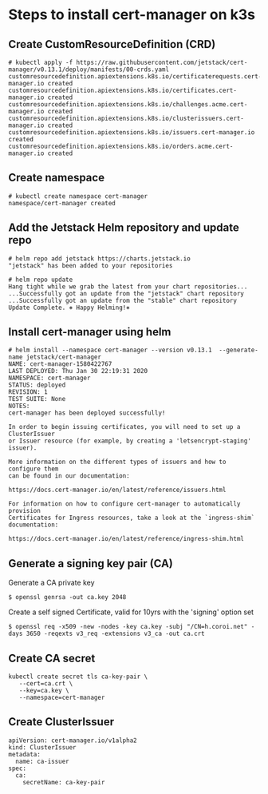 # Steps to install cert-manager on k3s

## Create CustomResourceDefinition (CRD)

```
# kubectl apply -f https://raw.githubusercontent.com/jetstack/cert-manager/v0.13.1/deploy/manifests/00-crds.yaml
customresourcedefinition.apiextensions.k8s.io/certificaterequests.cert-manager.io created
customresourcedefinition.apiextensions.k8s.io/certificates.cert-manager.io created
customresourcedefinition.apiextensions.k8s.io/challenges.acme.cert-manager.io created
customresourcedefinition.apiextensions.k8s.io/clusterissuers.cert-manager.io created
customresourcedefinition.apiextensions.k8s.io/issuers.cert-manager.io created
customresourcedefinition.apiextensions.k8s.io/orders.acme.cert-manager.io created
```

## Create namespace

```
# kubectl create namespace cert-manager
namespace/cert-manager created
```

## Add the Jetstack Helm repository and update repo

```
# helm repo add jetstack https://charts.jetstack.io
"jetstack" has been added to your repositories

# helm repo update
Hang tight while we grab the latest from your chart repositories...
...Successfully got an update from the "jetstack" chart repository
...Successfully got an update from the "stable" chart repository
Update Complete. ⎈ Happy Helming!⎈
```

## Install cert-manager using helm

```
# helm install --namespace cert-manager --version v0.13.1  --generate-name jetstack/cert-manager
NAME: cert-manager-1580422767
LAST DEPLOYED: Thu Jan 30 22:19:31 2020
NAMESPACE: cert-manager
STATUS: deployed
REVISION: 1
TEST SUITE: None
NOTES:
cert-manager has been deployed successfully!

In order to begin issuing certificates, you will need to set up a ClusterIssuer
or Issuer resource (for example, by creating a 'letsencrypt-staging' issuer).

More information on the different types of issuers and how to configure them
can be found in our documentation:

https://docs.cert-manager.io/en/latest/reference/issuers.html

For information on how to configure cert-manager to automatically provision
Certificates for Ingress resources, take a look at the `ingress-shim`
documentation:

https://docs.cert-manager.io/en/latest/reference/ingress-shim.html
```

## Generate a signing key pair (CA)

Generate a CA private key

```
$ openssl genrsa -out ca.key 2048
```

Create a self signed Certificate, valid for 10yrs with the 'signing' option set

```
$ openssl req -x509 -new -nodes -key ca.key -subj "/CN=h.coroi.net" -days 3650 -reqexts v3_req -extensions v3_ca -out ca.crt
```

## Create CA secret

```
kubectl create secret tls ca-key-pair \
   --cert=ca.crt \
   --key=ca.key \
   --namespace=cert-manager
```

## Create ClusterIssuer

```
apiVersion: cert-manager.io/v1alpha2
kind: ClusterIssuer
metadata:
  name: ca-issuer
spec:
  ca:
    secretName: ca-key-pair
```

